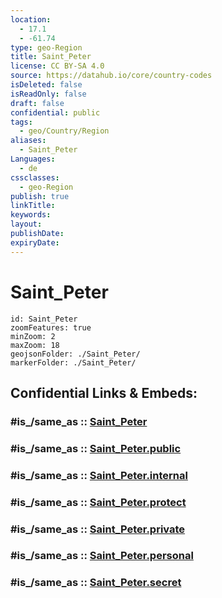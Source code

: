 ```yaml
---
location:
  - 17.1
  - -61.74
type: geo-Region
title: Saint_Peter
license: CC BY-SA 4.0
source: https://datahub.io/core/country-codes
isDeleted: false
isReadOnly: false
draft: false
confidential: public
tags:
  - geo/Country/Region
aliases:
  - Saint_Peter
Languages:
  - de
cssclasses:
  - geo-Region
publish: true
linkTitle:
keywords:
layout:
publishDate:
expiryDate:
---
```


# Saint_Peter

```leaflet
id: Saint_Peter
zoomFeatures: true 
minZoom: 2 
maxZoom: 18
geojsonFolder: ./Saint_Peter/
markerFolder: ./Saint_Peter/
```


## Confidential Links & Embeds: 

### #is_/same_as :: [Saint_Peter](/_Standards/Earth/Continent/America~Caribbean/Antigua_and_Barbuda/Counties/Saint_Peter.md) 

### #is_/same_as :: [Saint_Peter.public](/_public/Earth/Continent/America~Caribbean/Antigua_and_Barbuda/Counties/Saint_Peter.public.md) 

### #is_/same_as :: [Saint_Peter.internal](/_internal/Earth/Continent/America~Caribbean/Antigua_and_Barbuda/Counties/Saint_Peter.internal.md) 

### #is_/same_as :: [Saint_Peter.protect](/_protect/Earth/Continent/America~Caribbean/Antigua_and_Barbuda/Counties/Saint_Peter.protect.md) 

### #is_/same_as :: [Saint_Peter.private](/_private/Earth/Continent/America~Caribbean/Antigua_and_Barbuda/Counties/Saint_Peter.private.md) 

### #is_/same_as :: [Saint_Peter.personal](/_personal/Earth/Continent/America~Caribbean/Antigua_and_Barbuda/Counties/Saint_Peter.personal.md) 

### #is_/same_as :: [Saint_Peter.secret](/_secret/Earth/Continent/America~Caribbean/Antigua_and_Barbuda/Counties/Saint_Peter.secret.md)


